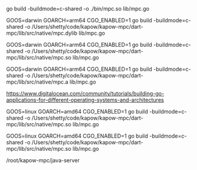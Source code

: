 go build -buildmode=c-shared -o ./bin/mpc.so lib/mpc.go


GOOS=darwin GOARCH=arm64 CGO_ENABLED=1 go build -buildmode=c-shared -o /Users/shetty/code/kapow/kapow-mpc/dart-mpc/lib/src/native/mpc.dylib lib/mpc.go

GOOS=darwin GOARCH=arm64 CGO_ENABLED=1 go build -buildmode=c-shared -o /Users/shetty/code/kapow/kapow-mpc/dart-mpc/lib/src/native/mpc.so lib/mpc.go

GOOS=darwin GOARCH=arm64 CGO_ENABLED=1 go build -buildmode=c-shared -o /Users/shetty/code/kapow/kapow-mpc/dart-mpc/lib/src/native/mpc.a lib/mpc.go


https://www.digitalocean.com/community/tutorials/building-go-applications-for-different-operating-systems-and-architectures


GOOS=linux GOARCH=amd64 CGO_ENABLED=1 go build -buildmode=c-shared -o /Users/shetty/code/kapow/kapow-mpc/dart-mpc/lib/src/native/mpc.so lib/mpc.go


GOOS=linux GOARCH=amd64 CGO_ENABLED=1 go build -buildmode=c-shared -o /Users/shetty/code/kapow/kapow-mpc/dart-mpc/lib/src/native/mpc.so lib/mpc.go

/root/kapow-mpc/java-server
